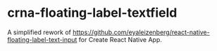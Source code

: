 # crna-floating-label-textfield
A simplified rework of https://github.com/eyaleizenberg/react-native-floating-label-text-input for Create React Native App.
